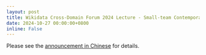 ```yaml
---
layout: post
title: Wikidata Cross-Domain Forum 2024 Lecture - Small-team Contemporary Archiving: Looking Back and Moving Forward
date: 2024-10-27 00:00:00+0800
inline: False
---
```


Please see the [announcement in Chinese](/zh-tw/news/241027_1/) for details.
